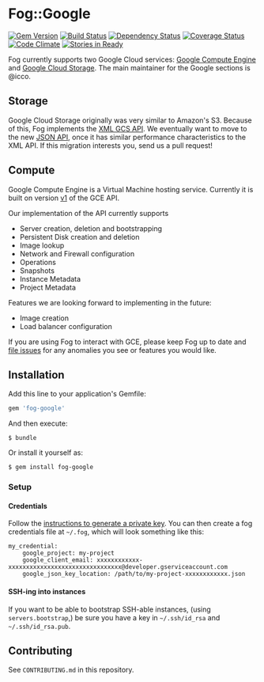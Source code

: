 # Fog::Google

[![Gem Version](https://badge.fury.io/rb/fog-google.svg)](http://badge.fury.io/rb/fog-google) [![Build Status](https://travis-ci.org/fog/fog-google.svg?branch=master)](https://travis-ci.org/fog/fog-google) [![Dependency Status](https://gemnasium.com/fog/fog-google.svg)](https://gemnasium.com/fog/fog-google) [![Coverage Status](https://img.shields.io/coveralls/fog/fog-google.svg)](https://coveralls.io/r/fog/fog-google) [![Code Climate](https://codeclimate.com/github/fog/fog-google.png)](https://codeclimate.com/github/fog/fog-google) [![Stories in Ready](https://badge.waffle.io/fog/fog-google.png?label=ready&title=Ready)](https://waffle.io/fog/fog-google)

Fog currently supports two Google Cloud services: [Google Compute Engine](https://developers.google.com/compute/) and [Google Cloud Storage](https://developers.google.com/storage/). The main maintainer for the Google sections is @icco.

## Storage

Google Cloud Storage originally was very similar to Amazon's S3. Because of this, Fog implements the [XML GCS API](https://developers.google.com/storage/docs/xml-api-overview). We eventually want to move to the new [JSON API](https://developers.google.com/storage/docs/json_api/), once it has similar performance characteristics to the XML API. If this migration interests you, send us a pull request!

## Compute

Google Compute Engine is a Virtual Machine hosting service. Currently it is built on version [v1](https://developers.google.com/compute/docs/reference/v1/) of the GCE API.

Our implementation of the API currently supports

 * Server creation, deletion and bootstrapping
 * Persistent Disk creation and deletion
 * Image lookup
 * Network and Firewall configuration
 * Operations
 * Snapshots
 * Instance Metadata
 * Project Metadata

Features we are looking forward to implementing in the future:

 * Image creation
 * Load balancer configuration

If you are using Fog to interact with GCE, please keep Fog up to date and [file issues](https://github.com/fog/fog-google/issues) for any anomalies you see or features you would like.

## Installation

Add this line to your application's Gemfile:

```ruby
gem 'fog-google'
```

And then execute:

```shell
$ bundle
```

Or install it yourself as:

```shell
$ gem install fog-google
```

### Setup

#### Credentials

Follow the [instructions to generate a private key](https://cloud.google.com/storage/docs/authentication#generating-a-private-key).  You can then create a fog credentials file at `~/.fog`, which will look something like this:

```
my_credential:
    google_project: my-project
    google_client_email: xxxxxxxxxxxx-xxxxxxxxxxxxxxxxxxxxxxxxxxxxxxxx@developer.gserviceaccount.com
    google_json_key_location: /path/to/my-project-xxxxxxxxxxxx.json
```

#### SSH-ing into instances

If you want to be able to bootstrap SSH-able instances, (using `servers.bootstrap`,) be sure you have a key in `~/.ssh/id_rsa` and `~/.ssh/id_rsa.pub`.

## Contributing

See `CONTRIBUTING.md` in this repository.
